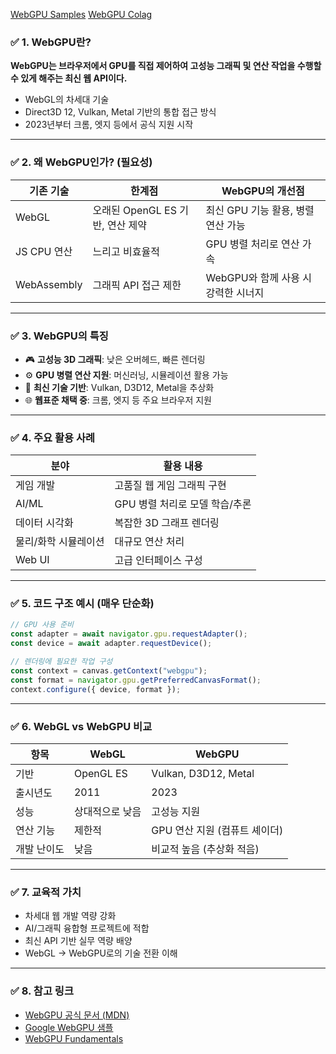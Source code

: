 [WebGPU Samples](https://webgpu.github.io/webgpu-samples/?sample=helloTriangle)
[WebGPU Colag](https://codelabs.developers.google.com/your-first-webgpu-app?hl=ko#0)

### ✅ 1. WebGPU란?

**WebGPU는 브라우저에서 GPU를 직접 제어하여 고성능 그래픽 및 연산 작업을 수행할 수 있게 해주는 최신 웹 API이다.**

- WebGL의 차세대 기술
- Direct3D 12, Vulkan, Metal 기반의 통합 접근 방식
- 2023년부터 크롬, 엣지 등에서 공식 지원 시작

---

### ✅ 2. 왜 WebGPU인가? (필요성)

| 기존 기술 | 한계점 | WebGPU의 개선점 |
|-----------|--------|------------------|
| WebGL     | 오래된 OpenGL ES 기반, 연산 제약 | 최신 GPU 기능 활용, 병렬 연산 가능 |
| JS CPU 연산 | 느리고 비효율적 | GPU 병렬 처리로 연산 가속 |
| WebAssembly | 그래픽 API 접근 제한 | WebGPU와 함께 사용 시 강력한 시너지 |

---

### ✅ 3. WebGPU의 특징

- 🎮 **고성능 3D 그래픽**: 낮은 오버헤드, 빠른 렌더링
- ⚙️ **GPU 병렬 연산 지원**: 머신러닝, 시뮬레이션 활용 가능
- 🔧 **최신 기술 기반**: Vulkan, D3D12, Metal을 추상화
- 🌐 **웹표준 채택 중**: 크롬, 엣지 등 주요 브라우저 지원

---

### ✅ 4. 주요 활용 사례

| 분야 | 활용 내용 |
|------|-----------|
| 게임 개발 | 고품질 웹 게임 그래픽 구현 |
| AI/ML | GPU 병렬 처리로 모델 학습/추론 |
| 데이터 시각화 | 복잡한 3D 그래프 렌더링 |
| 물리/화학 시뮬레이션 | 대규모 연산 처리 |
| Web UI | 고급 인터페이스 구성 |

---

### ✅ 5. 코드 구조 예시 (매우 단순화)

```js
// GPU 사용 준비
const adapter = await navigator.gpu.requestAdapter();
const device = await adapter.requestDevice();

// 렌더링에 필요한 작업 구성
const context = canvas.getContext("webgpu");
const format = navigator.gpu.getPreferredCanvasFormat();
context.configure({ device, format });
```

---

### ✅ 6. WebGL vs WebGPU 비교

| 항목 | WebGL | WebGPU |
|------|--------|--------|
| 기반 | OpenGL ES | Vulkan, D3D12, Metal |
| 출시년도 | 2011 | 2023 |
| 성능 | 상대적으로 낮음 | 고성능 지원 |
| 연산 기능 | 제한적 | GPU 연산 지원 (컴퓨트 셰이더) |
| 개발 난이도 | 낮음 | 비교적 높음 (추상화 적음) |

---

### ✅ 7. 교육적 가치

- 차세대 웹 개발 역량 강화  
- AI/그래픽 융합형 프로젝트에 적합  
- 최신 API 기반 실무 역량 배양  
- WebGL → WebGPU로의 기술 전환 이해

---

### ✅ 8. 참고 링크

- [WebGPU 공식 문서 (MDN)](https://developer.mozilla.org/en-US/docs/Web/API/WebGPU_API)
- [Google WebGPU 샘플](https://github.com/austinEng/webgpu-samples)
- [WebGPU Fundamentals](https://webgpufundamentals.org/)
